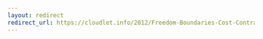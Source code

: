 ```yaml
---
layout: redirect
redirect_url: https://cloudlet.info/2012/Freedom-Boundaries-Cost-Contract-Public-Morality
---
```

